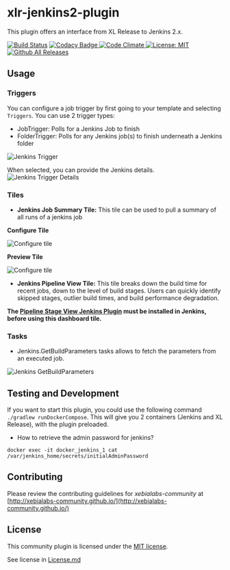# xlr-jenkins2-plugin

This plugin offers an interface from XL Release to Jenkins 2.x. 

[![Build Status][xlr-jenkins2-plugin-travis-image]][xlr-jenkins2-plugin-travis-url]
[![Codacy Badge][xlr-jenkins2-plugin-codacy-image] ][xlr-jenkins2-plugin-codacy-url]
[![Code Climate][xlr-jenkins2-plugin-code-climate-image] ][xlr-jenkins2-plugin-code-climate-url]
[![License: MIT][xlr-jenkins2-plugin-license-image] ][xlr-jenkins2-plugin-license-url]
[![Github All Releases][xlr-jenkins2-plugin-downloads-image] ]()


[xlr-jenkins2-plugin-travis-image]: https://travis-ci.org/xebialabs-community/xlr-jenkins2-plugin.svg?branch=master
[xlr-jenkins2-plugin-travis-url]: https://travis-ci.org/xebialabs-community/xlr-jenkins2-plugin
[xlr-jenkins2-plugin-codacy-image]: https://api.codacy.com/project/badge/Grade/a6f64efd62f341acb50f67c511d3fb42
[xlr-jenkins2-plugin-codacy-url]: https://www.codacy.com/app/joris-dewinne/xlr-jenkins2-plugin
[xlr-jenkins2-plugin-code-climate-image]: https://codeclimate.com/github/xebialabs-community/xlr-jenkins2-plugin/badges/gpa.svg
[xlr-jenkins2-plugin-code-climate-url]: https://codeclimate.com/github/xebialabs-community/xlr-jenkins2-plugin
[xlr-jenkins2-plugin-license-image]: https://img.shields.io/badge/License-MIT-yellow.svg
[xlr-jenkins2-plugin-license-url]: https://opensource.org/licenses/MIT
[xlr-jenkins2-plugin-downloads-image]: https://img.shields.io/github/downloads/xebialabs-community/xlr-jenkins2-plugin/total.svg


## Usage

### Triggers

You can configure a job trigger by first going to your template and selecting `Triggers`. You can use 2 trigger types:

* JobTrigger: Polls for a Jenkins Job to finish
* FolderTrigger: Polls for any Jenkins job(s) to finish underneath a Jenkins folder
  
![Jenkins Trigger](images/jenkins_trigger.png)
  
When selected, you can provide the Jenkins details.
![Jenkins Trigger Details](images/jenkins_trigger_details.png)
 
### Tiles

* **Jenkins Job Summary Tile:**
This tile can be used to pull a summary of all runs of a jenkins job

**Configure Tile**

![Configure tile](images/jenkins_jobsummarytile_configure.png)

**Preview Tile**

![Configure tile](images/jenkins_jobsummarytile.png)
* **Jenkins Pipeline View Tile:**
This tile breaks down the build time for recent jobs, down to the level of build stages.  Users can quickly identify skipped stages, outlier build times, and build performance degradation.

**The [Pipeline Stage View Jenkins Plugin](https://github.com/jenkinsci/pipeline-stage-view-plugin) must be installed in Jenkins, before using this dashboard tile.**

### Tasks

* Jenkins.GetBuildParameters tasks allows to fetch the parameters from an executed job.

![Jenkins GetBuildParameters](images/jenkins_get_parameters.png) 

## Testing and Development
If you want to start this plugin, you could use the following command `./gradlew runDockerCompose`. 
This will give you 2 containers (Jenkins and XL Release), with the plugin preloaded.

* How to retrieve the admin password for jenkins? 

`docker exec -it docker_jenkins_1 cat /var/jenkins_home/secrets/initialAdminPassword` 

## Contributing

Please review the contributing guidelines for _xebialabs-community_ at [http://xebialabs-community.github.io/](http://xebialabs-community.github.io/)

## License

This community plugin is licensed under the [MIT license][xlr-jenkins2-plugin-license-url].

See license in [License.md](License.md)